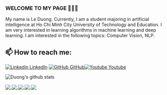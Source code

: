 ### WELCOME TO MY PAGE 👋👋👋

My name is Le Duong. Currently, I am a student majoring in artificial intelligence at Ho Chi Minh City University of Technology and Education. I am very interested in learning algorithms in machine learning and deep learning. I am interested in the following topics: Computer Vision, NLP.<br>
## 📫 How to reach me: 

[![Linkedin](https://i.stack.imgur.com/gVE0j.png) LinkedIn](https://www.linkedin.com/in/le-duong-04080a2a1) [![GitHub](https://i.stack.imgur.com/tskMh.png) GitHub](https://www.github.com/LeDuong2408)[![Youtube](https://github.com/uvipen/introduction/blob/main/Youtube.png) Youtube](https://www.youtube.com/channel/UCm7uUmE3tZnO-M5H7MVC1ng)



![Duong's github stats](https://github-readme-stats-git-masterrstaa-rickstaa.vercel.app/api?username=LeDuong2408&show_icons=true&theme=tokyonight&hide=contribs,prs,issues)


<a href="https://github.com/LeDuong2408/Fire_Detection_AIOT">
  <!-- Change the `github-readme-stats.anuraghazra1.vercel.app` to `github-readme-stats.vercel.app`  -->
  <img align="center" src="https://github-readme-stats.anuraghazra1.vercel.app/api/pin/?username=LeDuong2408&repo=Fire_Detection_AIOT&theme=radical" />
</a>
<a href="https://github.com/LeDuong2408/Elliptic-Curve-and-Applications">
  <!-- Change the `github-readme-stats.anuraghazra1.vercel.app` to `github-readme-stats.vercel.app`  -->
  <img align="center" src="https://github-readme-stats.anuraghazra1.vercel.app/api/pin/?username=LeDuong2408&repo=Elliptic-Curve-and-Applications&theme=radical" />
</a>
<a href="https://github.com/LeDuong2408/Image-Processing">
  <!-- Change the `github-readme-stats.anuraghazra1.vercel.app` to `github-readme-stats.vercel.app`  -->
  <img align="center" src="https://github-readme-stats.anuraghazra1.vercel.app/api/pin/?username=LeDuong2408&repo=Image-Processing&theme=radical" />
</a>
<a href="https://github.com/LeDuong2408/CTDL">
  <!-- Change the `github-readme-stats.anuraghazra1.vercel.app` to `github-readme-stats.vercel.app`  -->
  <img align="center" src="https://github-readme-stats.anuraghazra1.vercel.app/api/pin/?username=LeDuong2408&repo=CTDL&theme=radical" />
</a>
<a href="https://github.com/LeDuong2408/ALOHCMUTE">
  <!-- Change the `github-readme-stats.anuraghazra1.vercel.app` to `github-readme-stats.vercel.app`  -->
  <img align="center" src="https://github-readme-stats.anuraghazra1.vercel.app/api/pin/?username=LeDuong2408&repo=ALOHCMUTE&theme=radical" />
</a>   
